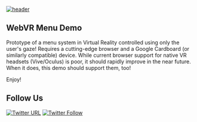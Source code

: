[![header](http://i.imgur.com/382S6Zv.png)](https://github.com/Ramotion/vr-menu-demo)

## WebVR Menu Demo

Prototype of a menu system in Virtual Reality controlled using only the user's gaze! Requires a cutting-edge browser and a Google Cardboard (or similarly compatible) device. While current browser support for native VR headsets (Vive/Oculus) is poor, it should rapidly improve in the near future. When it does, this demo should support them, too!

Enjoy!

## Follow Us

[![Twitter URL](https://img.shields.io/twitter/url/http/shields.io.svg?style=social)](https://twitter.com/intent/tweet?text=https://github.com/ramotion/vr-menu-demo)
[![Twitter Follow](https://img.shields.io/twitter/follow/ramotion.svg?style=social)](https://twitter.com/ramotion)

